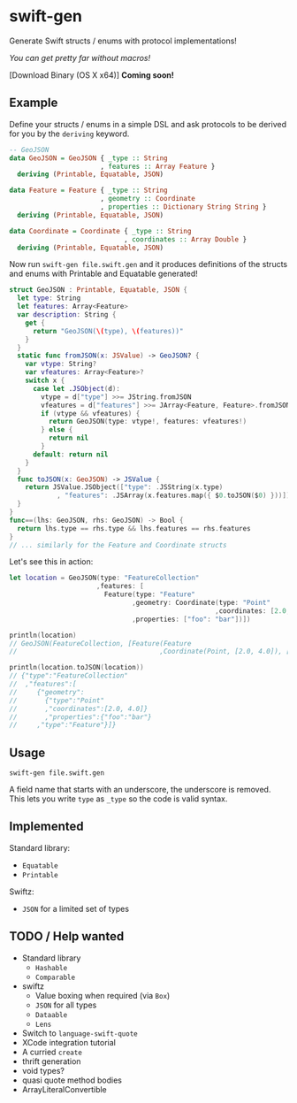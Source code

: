 # swift-gen

Generate Swift structs / enums with protocol implementations!

*You can get pretty far without macros!*

[Download Binary (OS X x64)] **Coming soon!**

## Example

Define your structs / enums in a simple DSL and ask protocols
to be derived for you by the `deriving` keyword.

```haskell
-- GeoJSON
data GeoJSON = GeoJSON { _type :: String
                       , features :: Array Feature }
  deriving (Printable, Equatable, JSON)

data Feature = Feature { _type :: String
                       , geometry :: Coordinate
                       , properties :: Dictionary String String }
  deriving (Printable, Equatable, JSON)

data Coordinate = Coordinate { _type :: String
                             , coordinates :: Array Double }
  deriving (Printable, Equatable, JSON)
```

Now run `swift-gen file.swift.gen` and it produces definitions of the
structs and enums with Printable and Equatable generated!

```swift
struct GeoJSON : Printable, Equatable, JSON {
  let type: String
  let features: Array<Feature>
  var description: String {
    get {
      return "GeoJSON(\(type), \(features))"
    }
  }
  static func fromJSON(x: JSValue) -> GeoJSON? {
    var vtype: String?
    var vfeatures: Array<Feature>?
    switch x {
      case let .JSObject(d):
        vtype = d["type"] >>= JString.fromJSON
        vfeatures = d["features"] >>= JArray<Feature, Feature>.fromJSON
        if (vtype && vfeatures) {
          return GeoJSON(type: vtype!, features: vfeatures!)
        } else {
          return nil
        }
      default: return nil
    }
  }
  func toJSON(x: GeoJSON) -> JSValue {
    return JSValue.JSObject(["type": .JSString(x.type)
            , "features": .JSArray(x.features.map({ $0.toJSON($0) }))])
  }
}
func==(lhs: GeoJSON, rhs: GeoJSON) -> Bool {
  return lhs.type == rhs.type && lhs.features == rhs.features
}
// ... similarly for the Feature and Coordinate structs
```

Let's see this in action:
```swift
let location = GeoJSON(type: "FeatureCollection"
                      ,features: [
                        Feature(type: "Feature"
                               ,geometry: Coordinate(type: "Point"
                                                    ,coordinates: [2.0, 4.0])
                               ,properties: ["foo": "bar"])])

println(location)
// GeoJSON(FeatureCollection, [Feature(Feature
//                                    ,Coordinate(Point, [2.0, 4.0]), [foo: bar])])

println(location.toJSON(location))
// {"type":"FeatureCollection"
//  ,"features":[
//     {"geometry":
//       {"type":"Point"
//       ,"coordinates":[2.0, 4.0]}
//       ,"properties":{"foo":"bar"}
//     ,"type":"Feature"}]}
```

## Usage

```
swift-gen file.swift.gen
```

A field name that starts with an underscore, the underscore is removed.
This lets you write `type` as `_type` so the code is valid syntax.

## Implemented

Standard library:

- `Equatable`
- `Printable`

Swiftz:

- `JSON` for a limited set of types

## TODO / Help wanted

- Standard library
  - `Hashable`
  - `Comparable`
- swiftz
  - Value boxing when required (via `Box`)
  - `JSON` for all types
  - `Dataable`
  - `Lens`
- Switch to `language-swift-quote`
- XCode integration tutorial
- A curried `create`
- thrift generation
- void types?
- quasi quote method bodies
- ArrayLiteralConvertible
